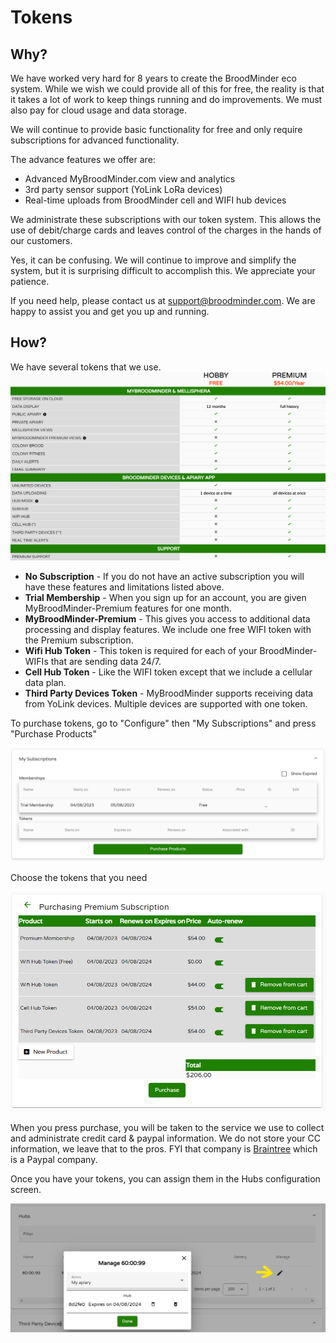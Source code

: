 # Tokens

## Why?

We have worked very hard for 8 years to create the BroodMinder eco system. While we wish we could provide all of this for free, the reality is that it takes a lot of work to keep things running and do improvements. We must also pay for cloud usage and data storage. 

We will continue to provide basic functionality for free and only require subscriptions for advanced functionality.

The advance features we offer are:

- Advanced MyBroodMinder.com view and analytics
- 3rd party sensor support (YoLink LoRa devices)
- Real-time uploads from BroodMinder cell and WIFI hub devices

We administrate these subscriptions with our token system. This allows the use of debit/charge cards and leaves control of the charges in the hands of our customers.

Yes, it can be confusing. We will continue to improve and simplify the system, but it is surprising difficult to accomplish this. We appreciate your patience.

If you need help, please contact us at [support@broodminder.com](mailto:support@broodminder.com). We are happy to assist you and get you up and running.

## How?

We have several tokens that we use. ![image-20230408105636285](../assets/65_tokens.assets/image-20230408105636285.png)

- **No Subscription** - If you do not have an active subscription you will have these features and limitations listed above.
- **Trial Membership** - When you sign up for an account, you are given MyBroodMinder-Premium features for one month.
- **MyBroodMinder-Premium** - This gives you access to additional data processing and display features. We include one free WIFI token with the Premium subscription.
- **Wifi Hub Token** - This token is required for each of your BroodMinder-WIFIs that are sending data 24/7.
- **Cell Hub Token** - Like the WIFI token except that we include a cellular data plan.
- **Third Party Devices Token** - MyBroodMinder supports receiving data from YoLink devices. Multiple devices are supported with one token.

To purchase tokens, go to "Configure" then "My Subscriptions" and press "Purchase Products"

![image-20230408110556825](../assets/65_tokens.assets/image-20230408110556825.png)

Choose the tokens that you need

![image-20230408112709491](../assets/65_tokens.assets/image-20230408112709491.png)

When you press purchase, you will be taken to the service we use to collect and administrate credit card & paypal information. We do not store your CC information, we leave that to the pros. FYI that company is [Braintree](https://www.braintreepayments.com/) which is a Paypal company.

Once you have your tokens, you can assign them in the Hubs configuration screen.

![image-20230408113557020](../assets/65_tokens.assets/image-20230408113557020.png)





